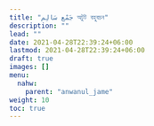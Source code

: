 ```yaml
---
title: "جَمْع سَالِم‎ অটুট বহুবচন"
description: ""
lead: ""
date: 2021-04-28T22:39:24+06:00
lastmod: 2021-04-28T22:39:24+06:00
draft: true
images: []
menu: 
  nahw:
    parent: "anwanul_jame"
weight: 10
toc: true
---
```



